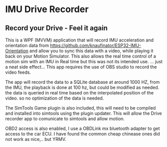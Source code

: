 # IMU Drive Recorder
## Record your Drive - Feel it again 

This is a WPF (MVVM) application that will record IMU acceleration and orientation data from https://github.com/knaufinator/ESP32-IMU-Orientation and allow you to sync this data with a video, while playing it back on your Motion Simulator. This also allows the real time control of a motion sim with an IMU in Real time but this was not its intended use. ... just a neat side effect...
This app requires the use of OBS studio to record the video feeds. 

The app will record the data to a SQLite database at around 1000 HZ, from the IMU, the playback is done at 100 hz, but could be modified as needed. the data is queried in real time based on the interpolated position of the video. so no optimization of the data is needed.

The SimTools Game plugin is also included, this will need to be compiled and installed into simtools using the plugin updater. This will allow the Drive recorder app to comunicate to simtools and allow motion.

OBD2 access is also enabled, I use a OBDLink mx bluetooth adapter to get access to the car ECU. I have found the common cheap chinease ones did not work as nice,.. but YRMV.
